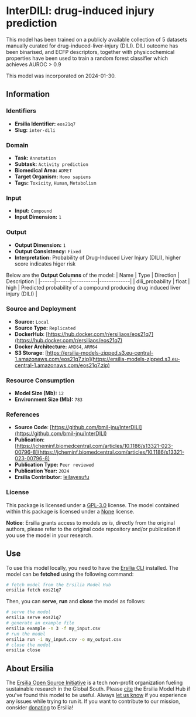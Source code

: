 # InterDILI: drug-induced injury prediction

This model has been trained on a publicly available collection of 5 datasets manually curated for drug-induced-liver-injury (DILI). DILI outcome has been binarised, and ECFP descriptors, together with physicochemical properties have been used to train a random forest classifier which achieves AUROC > 0.9

This model was incorporated on 2024-01-30.

## Information
### Identifiers
- **Ersilia Identifier:** `eos21q7`
- **Slug:** `inter-dili`

### Domain
- **Task:** `Annotation`
- **Subtask:** `Activity prediction`
- **Biomedical Area:** `ADMET`
- **Target Organism:** `Homo sapiens`
- **Tags:** `Toxicity`, `Human`, `Metabolism`

### Input
- **Input:** `Compound`
- **Input Dimension:** `1`

### Output
- **Output Dimension:** `1`
- **Output Consistency:** `Fixed`
- **Interpretation:** Probability of Drug-Induced Liver Injury (DILI), higher score indicates higer risk

Below are the **Output Columns** of the model:
| Name | Type | Direction | Description |
|------|------|-----------|-------------|
| dili_probability | float | high | Predicted probability of a compound producing drug induced liver injury (DILI) |


### Source and Deployment
- **Source:** `Local`
- **Source Type:** `Replicated`
- **DockerHub**: [https://hub.docker.com/r/ersiliaos/eos21q7](https://hub.docker.com/r/ersiliaos/eos21q7)
- **Docker Architecture:** `AMD64`, `ARM64`
- **S3 Storage**: [https://ersilia-models-zipped.s3.eu-central-1.amazonaws.com/eos21q7.zip](https://ersilia-models-zipped.s3.eu-central-1.amazonaws.com/eos21q7.zip)

### Resource Consumption
- **Model Size (Mb):** `12`
- **Environment Size (Mb):** `783`


### References
- **Source Code**: [https://github.com/bmil-jnu/InterDILI](https://github.com/bmil-jnu/InterDILI)
- **Publication**: [https://jcheminf.biomedcentral.com/articles/10.1186/s13321-023-00796-8](https://jcheminf.biomedcentral.com/articles/10.1186/s13321-023-00796-8)
- **Publication Type:** `Peer reviewed`
- **Publication Year:** `2024`
- **Ersilia Contributor:** [leilayesufu](https://github.com/leilayesufu)

### License
This package is licensed under a [GPL-3.0](https://github.com/ersilia-os/ersilia/blob/master/LICENSE) license. The model contained within this package is licensed under a [None](LICENSE) license.

**Notice**: Ersilia grants access to models _as is_, directly from the original authors, please refer to the original code repository and/or publication if you use the model in your research.


## Use
To use this model locally, you need to have the [Ersilia CLI](https://github.com/ersilia-os/ersilia) installed.
The model can be **fetched** using the following command:
```bash
# fetch model from the Ersilia Model Hub
ersilia fetch eos21q7
```
Then, you can **serve**, **run** and **close** the model as follows:
```bash
# serve the model
ersilia serve eos21q7
# generate an example file
ersilia example -n 3 -f my_input.csv
# run the model
ersilia run -i my_input.csv -o my_output.csv
# close the model
ersilia close
```

## About Ersilia
The [Ersilia Open Source Initiative](https://ersilia.io) is a tech non-profit organization fueling sustainable research in the Global South.
Please [cite](https://github.com/ersilia-os/ersilia/blob/master/CITATION.cff) the Ersilia Model Hub if you've found this model to be useful. Always [let us know](https://github.com/ersilia-os/ersilia/issues) if you experience any issues while trying to run it.
If you want to contribute to our mission, consider [donating](https://www.ersilia.io/donate) to Ersilia!
